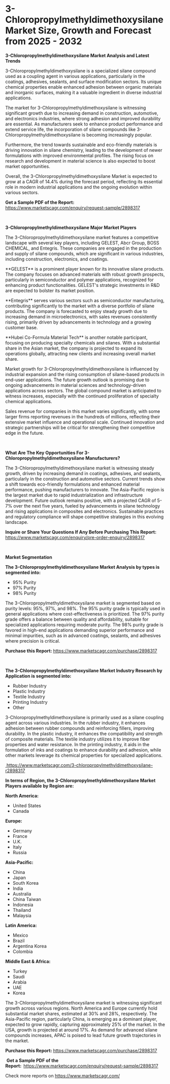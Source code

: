 <p><h1>3-Chloropropylmethyldimethoxysilane Market Size, Growth and Forecast from 2025 - 2032</h1></p><p><strong>3-Chloropropylmethyldimethoxysilane Market Analysis and Latest Trends</strong></p>
<p><p>3-Chloropropylmethyldimethoxysilane is a specialized silane compound used as a coupling agent in various applications, particularly in the coatings, adhesives, sealants, and surface modification sectors. Its unique chemical properties enable enhanced adhesion between organic materials and inorganic surfaces, making it a valuable ingredient in diverse industrial applications.</p><p>The market for 3-Chloropropylmethyldimethoxysilane is witnessing significant growth due to increasing demand in construction, automotive, and electronics industries, where strong adhesion and improved durability are essential. As manufacturers seek to enhance product performance and extend service life, the incorporation of silane compounds like 3-Chloropropylmethyldimethoxysilane is becoming increasingly popular.</p><p>Furthermore, the trend towards sustainable and eco-friendly materials is driving innovation in silane chemistry, leading to the development of newer formulations with improved environmental profiles. The rising focus on research and development in material science is also expected to boost market opportunities. </p><p>Overall, the 3-Chloropropylmethyldimethoxysilane Market is expected to grow at a CAGR of 14.4% during the forecast period, reflecting its essential role in modern industrial applications and the ongoing evolution within various sectors.</p></p>
<p><strong>Get a Sample PDF of the Report:&nbsp;</strong> <a href="https://www.marketscagr.com/enquiry/request-sample/2898317?utm_campaign=3195&utm_medium=2&utm_source=Github&utm_content=ia&utm_term=15032025&utm_id=3-chloropropylmethyldimethoxysilane">https://www.marketscagr.com/enquiry/request-sample/2898317</a></p>
<p>&nbsp;</p>
<p><strong>3-Chloropropylmethyldimethoxysilane Major Market Players</strong></p>
<p><p>The 3-Chloropropylmethyldimethoxysilane market features a competitive landscape with several key players, including GELEST, Abcr Group, BOSS CHEMICAL, and Entegris. These companies are engaged in the production and supply of silane compounds, which are significant in various industries, including construction, electronics, and coatings.</p><p>**GELEST** is a prominent player known for its innovative silane products. The company focuses on advanced materials with robust growth prospects, particularly in semiconductor and polymer applications, recognized for enhancing product functionalities. GELEST's strategic investments in R&D are expected to bolster its market position.</p><p>**Entegris** serves various sectors such as semiconductor manufacturing, contributing significantly to the market with a diverse portfolio of silane products. The company is forecasted to enjoy steady growth due to increasing demand in microelectronics, with sales revenues consistently rising, primarily driven by advancements in technology and a growing customer base.</p><p>**Hubei Co-Formula Material Tech** is another notable participant, focusing on producing specialty chemicals and silanes. With a substantial share in the Asian market, the company is projected to expand its operations globally, attracting new clients and increasing overall market share.</p><p>Market growth for 3-Chloropropylmethyldimethoxysilane is influenced by industrial expansion and the rising consumption of silane-based products in end-user applications. The future growth outlook is promising due to ongoing advancements in material sciences and technology-driven applications across sectors. The global compound market is anticipated to witness increases, especially with the continued proliferation of specialty chemical applications. </p><p>Sales revenue for companies in this market varies significantly, with some larger firms reporting revenues in the hundreds of millions, reflecting their extensive market influence and operational scale. Continued innovation and strategic partnerships will be critical for strengthening their competitive edge in the future.</p></p>
<p>&nbsp;</p>
<p><strong>What Are The Key Opportunities For 3-Chloropropylmethyldimethoxysilane Manufacturers?</strong></p>
<p><p>The 3-Chloropropylmethyldimethoxysilane market is witnessing steady growth, driven by increasing demand in coatings, adhesives, and sealants, particularly in the construction and automotive sectors. Current trends show a shift towards eco-friendly formulations and enhanced material performance, pushing manufacturers to innovate. The Asia-Pacific region is the largest market due to rapid industrialization and infrastructure development. Future outlook remains positive, with a projected CAGR of 5-7% over the next five years, fueled by advancements in silane technology and rising applications in composites and electronics. Sustainable practices and regulatory compliance will shape competitive strategies in this evolving landscape.</p></p>
<p><strong>Inquire or Share Your Questions If Any Before Purchasing This Report:</strong> <a href="https://www.marketscagr.com/enquiry/pre-order-enquiry/2898317?utm_campaign=3195&utm_medium=2&utm_source=Github&utm_content=ia&utm_term=15032025&utm_id=3-chloropropylmethyldimethoxysilane">https://www.marketscagr.com/enquiry/pre-order-enquiry/2898317</a></p>
<p>&nbsp;</p>
<p><strong>Market Segmentation</strong></p>
<p><strong>The 3-Chloropropylmethyldimethoxysilane Market Analysis by types is segmented into:</strong></p>
<p><ul><li>95% Purity</li><li>97% Purity</li><li>98% Purity</li></ul></p>
<p><p>The 3-Chloropropylmethyldimethoxysilane market is segmented based on purity levels: 95%, 97%, and 98%. The 95% purity grade is typically used in general applications where cost-effectiveness is prioritized. The 97% purity grade offers a balance between quality and affordability, suitable for specialized applications requiring moderate purity. The 98% purity grade is favored in high-end applications demanding superior performance and minimal impurities, such as in advanced coatings, sealants, and adhesives where precision is critical.</p></p>
<p><strong>Purchase this Report:&nbsp;</strong><a href="https://www.marketscagr.com/purchase/2898317?utm_campaign=3195&utm_medium=2&utm_source=Github&utm_content=ia&utm_term=15032025&utm_id=3-chloropropylmethyldimethoxysilane">https://www.marketscagr.com/purchase/2898317</a></p>
<p>&nbsp;</p>
<p><strong>The 3-Chloropropylmethyldimethoxysilane Market Industry Research by Application is segmented into:</strong></p>
<p><ul><li>Rubber Industry</li><li>Plastic Industry</li><li>Textile Industry</li><li>Printing Industry</li><li>Other</li></ul></p>
<p><p>3-Chloropropylmethyldimethoxysilane is primarily used as a silane coupling agent across various industries. In the rubber industry, it enhances adhesion between rubber compounds and reinforcing fillers, improving durability. In the plastic industry, it enhances the compatibility and strength of composite materials. The textile industry utilizes it to improve fiber properties and water resistance. In the printing industry, it aids in the formulation of inks and coatings to enhance durability and adhesion, while other markets leverage its chemical properties for specialized applications.</p></p>
<p><a href="https://www.marketscagr.com/3-chloropropylmethyldimethoxysilane-r2898317?utm_campaign=3195&utm_medium=2&utm_source=Github&utm_content=ia&utm_term=15032025&utm_id=3-chloropropylmethyldimethoxysilane">&nbsp;https://www.marketscagr.com/3-chloropropylmethyldimethoxysilane-r2898317</a></p>
<p><strong>In terms of Region, the 3-Chloropropylmethyldimethoxysilane Market Players available by Region are:</strong></p>
<p>
    <p> <strong> North America: </strong>
        <ul>
            <li>United States</li>
            <li>Canada</li>
        </ul>
        </p> 
    <p> <strong> Europe: </strong>
        <ul>
            <li>Germany</li>
            <li>France</li>
            <li>U.K.</li>
            <li>Italy</li>
            <li>Russia</li>
        </ul>
        </p> 
    <p> <strong> Asia-Pacific: </strong>
        <ul>
            <li>China</li>
            <li>Japan</li>
            <li>South Korea</li>
            <li>India</li>
            <li>Australia</li>
            <li>China Taiwan</li>
            <li>Indonesia</li>
            <li>Thailand</li>
            <li>Malaysia</li>
        </ul>
        </p> 
    <p> <strong> Latin America: </strong>
        <ul>
            <li>Mexico</li>
            <li>Brazil</li>
            <li>Argentina Korea</li>
            <li>Colombia</li>
        </ul>
        </p> 
    <p> <strong> Middle East & Africa: </strong>
        <ul>
            <li>Turkey</li>
            <li>Saudi</li>
            <li>Arabia</li>
            <li>UAE</li>
            <li>Korea</li>
        </ul>
    </p>
    </p>
<p><p>The 3-Chloropropylmethyldimethoxysilane market is witnessing significant growth across various regions. North America and Europe currently hold substantial market shares, estimated at 30% and 28%, respectively. The Asia-Pacific region, particularly China, is emerging as a dominant player, expected to grow rapidly, capturing approximately 25% of the market. In the USA, growth is projected at around 17%. As demand for advanced silane compounds increases, APAC is poised to lead future growth trajectories in the market.</p></p>
<p><strong>Purchase this Report: </strong><a href="https://www.marketscagr.com/purchase/2898317?utm_campaign=3195&utm_medium=2&utm_source=Github&utm_content=ia&utm_term=15032025&utm_id=3-chloropropylmethyldimethoxysilane">https://www.marketscagr.com/purchase/2898317</a></p>
<p>&nbsp;<strong>Get a Sample PDF of the Report:&nbsp;&nbsp;</strong><a href="https://www.marketscagr.com/enquiry/request-sample/2898317?utm_campaign=3195&utm_medium=2&utm_source=Github&utm_content=ia&utm_term=15032025&utm_id=3-chloropropylmethyldimethoxysilane">https://www.marketscagr.com/enquiry/request-sample/2898317</a></p>
<p><strong></strong></p>
<p>Check more reports on <a href="https://www.marketscagr.com/?utm_campaign=3195&utm_medium=2&utm_source=Github&utm_content=ia&utm_term=15032025&utm_id=3-chloropropylmethyldimethoxysilane">https://www.marketscagr.com/</a></p>
